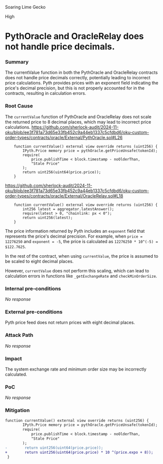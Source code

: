 Soaring Lime Gecko

High

# PythOracle and OracleRelay does not handle price decimals.

### Summary

The currentValue function in both the PythOracle and OracleRelay contracts does not handle price decimals correctly, potentially leading to incorrect price calculations. Pyth provides prices with an exponent field indicating the price's decimal precision, but this is not properly accounted for in the contracts, resulting in calculation errors.

### Root Cause

The `currentValue` function of PythOracle and OracleRelay does not scale the returned price to 8 decimal places, which may lead to incorrect price calculations.
https://github.com/sherlock-audit/2024-11-oku/blob/ee3f781a73d65e33fb452c9a44eb1337c5cfdbd6/oku-custom-order-types/contracts/oracle/External/PythOracle.sol#L26
```solidity
    function currentValue() external view override returns (uint256) {
        IPyth.Price memory price = pythOracle.getPriceUnsafe(tokenId);
        require(
            price.publishTime < block.timestamp - noOlderThan,
            "Stale Price"
        );
        return uint256(uint64(price.price));
    }
```
https://github.com/sherlock-audit/2024-11-oku/blob/ee3f781a73d65e33fb452c9a44eb1337c5cfdbd6/oku-custom-order-types/contracts/oracle/External/OracleRelay.sol#L18
```solidity
    function currentValue() external view override returns (uint256) {
        int256 latest = aggregator.latestAnswer();
        require(latest > 0, "chainlink: px < 0");
        return uint256(latest);
    }
```
The price information returned by Pyth includes an `exponent` field that represents the price's decimal precision. For example, when `price = 12276250` and `exponent = -5`, the price is calculated as `12276250 * 10^(-5) = $122.7625`. 

In the rest of the contract, when using `currentValue`, the price is assumed to be scaled to eight decimal places. 

However, `currentValue` does not perform this scaling, which can lead to calculation errors in functions like `_getExchangeRate` and `checkMinOrderSize`.

### Internal pre-conditions

_No response_

### External pre-conditions

Pyth price feed does not return prices with eight decimal places.

### Attack Path

_No response_

### Impact

The system exchange rate and minimum order size may be incorrectly calculated.

### PoC

_No response_

### Mitigation

```diff
function currentValue() external view override returns (uint256) {
        IPyth.Price memory price = pythOracle.getPriceUnsafe(tokenId);
        require(
            price.publishTime < block.timestamp - noOlderThan,
            "Stale Price"
        );
-        return uint256(uint64(price.price));
+        return uint256(uint64(price.price) * 10 ^(price.expo + 8));
 }
```